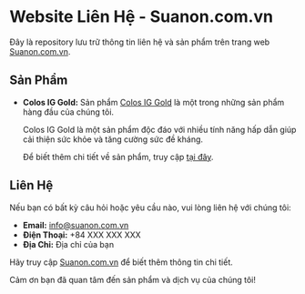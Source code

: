 
# Website Liên Hệ - Suanon.com.vn

Đây là repository lưu trữ thông tin liên hệ và sản phẩm trên trang web [Suanon.com.vn](https://suanon.com.vn).

## Sản Phẩm

- **Colos IG Gold:** Sản phẩm [Colos IG Gold](https://suanon.com.vn/san-pham/colos-iggold) là một trong những sản phẩm hàng đầu của chúng tôi.

  Colos IG Gold là một sản phẩm độc đáo với nhiều tính năng hấp dẫn giúp cải thiện sức khỏe và tăng cường sức đề kháng.

  Để biết thêm chi tiết về sản phẩm, truy cập [tại đây](https://suanon.com.vn/san-pham/colos-iggold).

## Liên Hệ

Nếu bạn có bất kỳ câu hỏi hoặc yêu cầu nào, vui lòng liên hệ với chúng tôi:

- **Email:** info@suanon.com.vn
- **Điện Thoại:** +84 XXX XXX XXX
- **Địa Chỉ:** Địa chỉ của bạn

Hãy truy cập [Suanon.com.vn](https://suanon.com.vn) để biết thêm thông tin chi tiết.

Cảm ơn bạn đã quan tâm đến sản phẩm và dịch vụ của chúng tôi!
```
